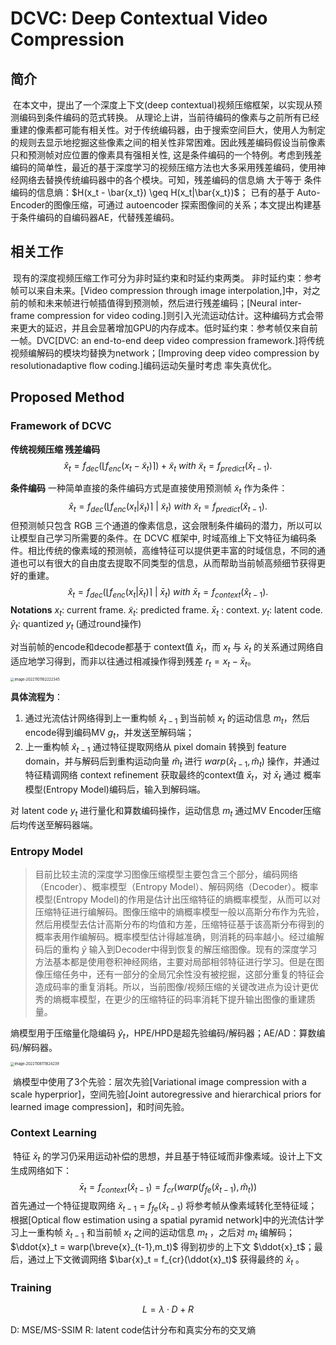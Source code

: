 # DCVC: Deep Contextual Video Compression



## 简介

​	在本文中，提出了一个深度上下文(deep contextual)视频压缩框架，以实现从预测编码到条件编码的范式转换。
​	从理论上讲，当前待编码的像素与之前所有已经重建的像素都可能有相关性。对于传统编码器，由于搜索空间巨大，使用人为制定的规则去显示地挖掘这些像素之间的相关性非常困难。因此残差编码假设当前像素只和预测帧对应位置的像素具有强相关性, 这是条件编码的一个特例。考虑到残差编码的简单性，最近的基于深度学习的视频压缩方法也大多采用残差编码，使用神经网络去替换传统编码器中的各个模块。
​	可知，残差编码的信息熵 大于等于 条件编码的信息熵：$H(x_t - \bar{x_t}) \geq H(x_t|\bar{x_t})$；
​	已有的基于 Auto-Encoder的图像压缩，可通过 autoencoder 探索图像间的关系；本文提出构建基于条件编码的自编码器AE，代替残差编码。

## 相关工作

​	现有的深度视频压缩工作可分为非时延约束和时延约束两类。
​	非时延约束：参考帧可以来自未来。[Video compression through image interpolation,]中，对之前的帧和未来帧进行帧插值得到预测帧，然后进行残差编码；[Neural inter-frame compression for video coding.]则引入光流运动估计。这种编码方式会带来更大的延迟，并且会显著增加GPU的内存成本。
​	低时延约束：参考帧仅来自前一帧。DVC[DVC: an end-to-end deep video compression framework.]将传统视频编解码的模块均替换为network；[Improving deep video compression by resolutionadaptive ﬂow coding.]编码运动矢量时考虑 率失真优化。

## Proposed Method

### Framework of DCVC

**传统视频压缩 残差编码**
$$
\hat{x}_t = f_{dec}(⌊f_{enc}(x_t− \tilde{x}_t) ⌉ ) + \tilde{x}_t \ with \   \tilde{x}_t= f_{predict}(\hat{x}_{t-1}).
$$

**条件编码**
	一种简单直接的条件编码方式是直接使用预测帧 $\tilde{x}_t$ 作为条件：
$$
\hat{x}_t = f_{dec}(⌊f_{enc}(x_t|\tilde{x}_t) ⌉ \ | \ \tilde{x}_t )  \ with \   \tilde{x}_t= f_{predict}(\hat{x}_{t-1}).
$$
​	但预测帧只包含 RGB 三个通道的像素信息，这会限制条件编码的潜力，所以可以让模型自己学习所需要的条件。在 DCVC 框架中, 时域高维上下文特征为编码条件。相比传统的像素域的预测帧，高维特征可以提供更丰富的时域信息，不同的通道也可以有很大的自由度去提取不同类型的信息，从而帮助当前帧高频细节获得更好的重建。
$$
\hat{x}_t = f_{dec}(⌊f_{enc}(x_t|\bar{x}_t) ⌉ \ | \ \bar{x}_t )  \ with \   \bar{x}_t= f_{context}(\hat{x}_{t-1}).
$$
**Notations**
$x_t$: current frame.
$\tilde{x}_t$: predicted frame.
$\bar{x}_t$ : context.
$y_t$: latent code.
$\hat{y}_t$: quantized $y_t$ (通过round操作)

对当前帧的encode和decode都基于 context值 $\bar{x}_t$，而 $x_t$ 与 $\bar{x}_t$ 的关系通过网络自适应地学习得到，而非以往通过相减操作得到残差 $r_t = x_t - \bar{x}_t$。

<img src="https://cdn.jsdelivr.net/gh/J-M-LIU/pic-bed@master//img/image-20221101162222345.png" alt="image-20221101162222345" style="zoom:40%;" />

**具体流程为**：

1. 通过光流估计网络得到上一重构帧 $\hat{x}_{t-1}$ 到当前帧 $x_t$ 的运动信息 $m_t$，然后encode得到编码MV $g_t$，并发送至解码端；
2. 上一重构帧 $\hat{x}_{t-1}$ 通过特征提取网络从 pixel domain 转换到 feature domain，并与解码后到重构运动向量 $\hat{m}_t$ 进行 $warp(\hat{x}_{t-1},\hat{m}_t)$ 操作，并通过特征精调网络 context refinement 获取最终的context值 $\bar{x}_t$，对 $\bar{x}_t$ 通过 概率模型(Entropy Model)编码后，输入到解码端。


对 latent code $y_t$ 进行量化和算数编码操作，运动信息 $m_t$ 通过MV Encoder压缩后均传送至解码器端。



### Entropy Model

> 目前比较主流的深度学习图像压缩模型主要包含三个部分，编码网络（Encoder）、概率模型（Entropy Model）、解码网络（Decoder）。概率模型(Entropy Model)的作用是估计出压缩特征的熵概率模型，从而可以对压缩特征进行编解码。图像压缩中的熵概率模型一般以高斯分布作为先验，然后用模型去估计高斯分布的均值和方差，压缩特征基于该高斯分布得到的概率表用作编解码。概率模型估计得越准确，则消耗的码率越小。经过编解码后的重构 $\hat{y}$ 输入到Decoder中得到恢复的解压缩图像。现有的深度学习方法基本都是使用卷积神经网络，主要对局部相邻特征进行学习。但是在图像压缩任务中，还有一部分的全局冗余性没有被挖掘，这部分重复的特征会造成码率的重复消耗。所以，当前图像/视频压缩的关键改进点为设计更优秀的熵概率模型，在更少的压缩特征的码率消耗下提升输出图像的重建质量。



熵模型用于压缩量化隐编码 $\hat{y}_t$，HPE/HPD是超先验编码/解码器；AE/AD：算数编码/解码器。

<img src="https://cdn.jsdelivr.net/gh/J-M-LIU/pic-bed@master//img/image-20221106111824239.png" alt="image-20221106111824239" style="zoom:40%;" />

​	熵模型中使用了3个先验：层次先验[Variational image compression with a scale hyperprior]，空间先验[Joint autoregressive and hierarchical priors for learned image compression]，和时间先验。



### Context Learning

​	特征 $\bar{x}_t$ 的学习仍采用运动补偿的思想，并且基于特征域而非像素域。设计上下文生成网络如下：
$$
\bar{x}_t = f_{context}(\hat{x}_{t-1}) = f_{cr}(warp(f_{fe}(\hat{x}_{t-1}),\hat{m}_t))
$$
​	首先通过一个特征提取网络 $\breve{x}_{t-1} = f_{fe}(\hat{x}_{t-1})$ 将参考帧从像素域转化至特征域；根据[Optical ﬂow estimation using a spatial pyramid network]中的光流估计学习上一重构帧 $\hat{x}_{t-1}$ 和当前帧 $x_t$ 之间的运动信息 $m_t$ ，之后对 $m_t$ 编解码；$\ddot{x}_t = warp(\breve{x}_{t-1},m_t)$ 得到初步的上下文 $\ddot{x}_t$；最后，通过上下文微调网络 $\bar{x}_t = f_{cr}(\ddot{x}_t)$ 获得最终的 $\bar{x}_t$ 。

### Training

$$
L = \lambda ·D+R
$$

D: MSE/MS-SSIM
R: latent code估计分布和真实分布的交叉熵

